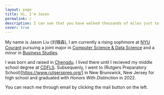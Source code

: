 ```yaml
---
layout: page
title: Hi, I'm Jason
permalink: /
description: I can see that you have walked thousands of miles just to reach this website, but it's just my homepage. Have fun... I guess.
cover: true
---
```


My name is Jason Liu (刘锦森), I am currently a rising sophmore at [NYU Courant](https://cims.nyu.edu/dynamic/) pursuing a joint major in [Computer Science & Data Science](https://cs.nyu.edu/home/undergrad/major_programs.html#csds) and a minor in [Business Studies](https://cas.nyu.edu/business/course-requirements/current-course-requirements.html#trackatop).

I was born and raised in [Chengdu](https://en.wikipedia.org/wiki/Chengdu). I lived there until I recieved my middle school degree at [CDFLS](https://en.wikipedia.org/wiki/Chengdu_Foreign_Languages_School). Subsequenly, I went to (Rutgers Preparatory School)[https://www.rutgersprep.org/] in New Brunswick, New Jersey for high school and graduated with *Honors With Distinction* in 2022.

You can reach me through email by clicking the mail button on the left.